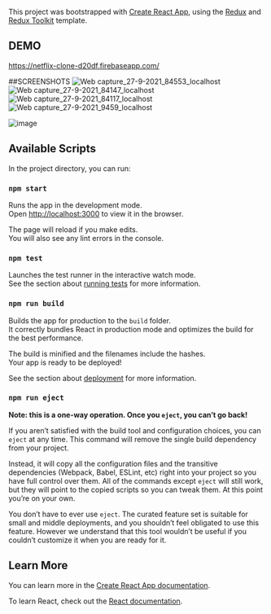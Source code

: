 This project was bootstrapped with [Create React App](https://github.com/facebook/create-react-app), using the [Redux](https://redux.js.org/) and [Redux Toolkit](https://redux-toolkit.js.org/) template.

## DEMO
https://netflix-clone-d20df.firebaseapp.com/

##SCREENSHOTS
![Web capture_27-9-2021_84553_localhost](https://user-images.githubusercontent.com/79313369/134841936-7114b92b-cb9e-445b-9da8-48e6e60479e7.jpeg)
![Web capture_27-9-2021_84147_localhost](https://user-images.githubusercontent.com/79313369/134841939-7819ac34-8434-4957-a7de-004c30f81eb8.jpeg)
![Web capture_27-9-2021_84117_localhost](https://user-images.githubusercontent.com/79313369/134841940-deead0f3-a92e-49cc-8dd2-d2b1c8472fc6.jpeg)
![Web capture_27-9-2021_9459_localhost](https://user-images.githubusercontent.com/79313369/134841942-4c881738-5d53-46c7-9c22-c8e175677a0c.jpeg)

![image](https://user-images.githubusercontent.com/79313369/131255980-c09def45-f7f8-4cc2-863d-5d7ebfc4b501.png)






## Available Scripts

In the project directory, you can run:

### `npm start`

Runs the app in the development mode.<br />
Open [http://localhost:3000](http://localhost:3000) to view it in the browser.

The page will reload if you make edits.<br />
You will also see any lint errors in the console.

### `npm test`

Launches the test runner in the interactive watch mode.<br />
See the section about [running tests](https://facebook.github.io/create-react-app/docs/running-tests) for more information.

### `npm run build`

Builds the app for production to the `build` folder.<br />
It correctly bundles React in production mode and optimizes the build for the best performance.

The build is minified and the filenames include the hashes.<br />
Your app is ready to be deployed!

See the section about [deployment](https://facebook.github.io/create-react-app/docs/deployment) for more information.

### `npm run eject`

**Note: this is a one-way operation. Once you `eject`, you can’t go back!**

If you aren’t satisfied with the build tool and configuration choices, you can `eject` at any time. This command will remove the single build dependency from your project.

Instead, it will copy all the configuration files and the transitive dependencies (Webpack, Babel, ESLint, etc) right into your project so you have full control over them. All of the commands except `eject` will still work, but they will point to the copied scripts so you can tweak them. At this point you’re on your own.

You don’t have to ever use `eject`. The curated feature set is suitable for small and middle deployments, and you shouldn’t feel obligated to use this feature. However we understand that this tool wouldn’t be useful if you couldn’t customize it when you are ready for it.

## Learn More

You can learn more in the [Create React App documentation](https://facebook.github.io/create-react-app/docs/getting-started).

To learn React, check out the [React documentation](https://reactjs.org/).
